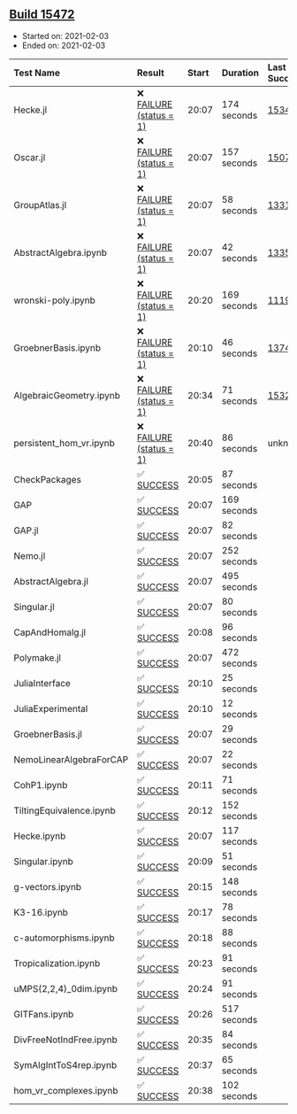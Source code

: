 ## [Build 15472](https://oscarci.mathematik.uni-kl.de/job/oscar/15472/)

* Started on: 2021-02-03
* Ended on: 2021-02-03

| Test Name    | Result | Start | Duration | Last Success | First Failure |
|:-------------|:-------|:------|:---------|:-------------|:--------------|
| Hecke.jl | ❌ [FAILURE (status = 1)](https://oscarci.mathematik.uni-kl.de/job/oscar/15472/artifact/logs/build-15472/Hecke.jl.log) | 20:07 | 174 seconds | [15344](https://oscarci.mathematik.uni-kl.de/job/oscar/15344/) | [15348](https://oscarci.mathematik.uni-kl.de/job/oscar/15348/) |
| Oscar.jl | ❌ [FAILURE (status = 1)](https://oscarci.mathematik.uni-kl.de/job/oscar/15472/artifact/logs/build-15472/Oscar.jl.log) | 20:07 | 157 seconds | [15079](https://oscarci.mathematik.uni-kl.de/job/oscar/15079/) | [15080](https://oscarci.mathematik.uni-kl.de/job/oscar/15080/) |
| GroupAtlas.jl | ❌ [FAILURE (status = 1)](https://oscarci.mathematik.uni-kl.de/job/oscar/15472/artifact/logs/build-15472/GroupAtlas.jl.log) | 20:07 | 58 seconds | [13311](https://oscarci.mathematik.uni-kl.de/job/oscar/13311/) | [13312](https://oscarci.mathematik.uni-kl.de/job/oscar/13312/) |
| AbstractAlgebra.ipynb | ❌ [FAILURE (status = 1)](https://oscarci.mathematik.uni-kl.de/job/oscar/15472/artifact/logs/build-15472/AbstractAlgebra.ipynb.log) | 20:07 | 42 seconds | [13355](https://oscarci.mathematik.uni-kl.de/job/oscar/13355/) | [13356](https://oscarci.mathematik.uni-kl.de/job/oscar/13356/) |
| wronski-poly.ipynb | ❌ [FAILURE (status = 1)](https://oscarci.mathematik.uni-kl.de/job/oscar/15472/artifact/logs/build-15472/wronski-poly.ipynb.log) | 20:20 | 169 seconds | [11192](https://oscarci.mathematik.uni-kl.de/job/oscar/11192/) | [11193](https://oscarci.mathematik.uni-kl.de/job/oscar/11193/) |
| GroebnerBasis.ipynb | ❌ [FAILURE (status = 1)](https://oscarci.mathematik.uni-kl.de/job/oscar/15472/artifact/logs/build-15472/GroebnerBasis.ipynb.log) | 20:10 | 46 seconds | [13748](https://oscarci.mathematik.uni-kl.de/job/oscar/13748/) | [13749](https://oscarci.mathematik.uni-kl.de/job/oscar/13749/) |
| AlgebraicGeometry.ipynb | ❌ [FAILURE (status = 1)](https://oscarci.mathematik.uni-kl.de/job/oscar/15472/artifact/logs/build-15472/AlgebraicGeometry.ipynb.log) | 20:34 | 71 seconds | [15322](https://oscarci.mathematik.uni-kl.de/job/oscar/15322/) | [15323](https://oscarci.mathematik.uni-kl.de/job/oscar/15323/) |
| persistent_hom_vr.ipynb | ❌ [FAILURE (status = 1)](https://oscarci.mathematik.uni-kl.de/job/oscar/15472/artifact/logs/build-15472/persistent_hom_vr.ipynb.log) | 20:40 | 86 seconds | unknown | unknown |
| CheckPackages | ✅ [SUCCESS](https://oscarci.mathematik.uni-kl.de/job/oscar/15472/artifact/logs/build-15472/CheckPackages.log) | 20:05 | 87 seconds |  |  |
| GAP | ✅ [SUCCESS](https://oscarci.mathematik.uni-kl.de/job/oscar/15472/artifact/logs/build-15472/GAP.log) | 20:07 | 169 seconds |  |  |
| GAP.jl | ✅ [SUCCESS](https://oscarci.mathematik.uni-kl.de/job/oscar/15472/artifact/logs/build-15472/GAP.jl.log) | 20:07 | 82 seconds |  |  |
| Nemo.jl | ✅ [SUCCESS](https://oscarci.mathematik.uni-kl.de/job/oscar/15472/artifact/logs/build-15472/Nemo.jl.log) | 20:07 | 252 seconds |  |  |
| AbstractAlgebra.jl | ✅ [SUCCESS](https://oscarci.mathematik.uni-kl.de/job/oscar/15472/artifact/logs/build-15472/AbstractAlgebra.jl.log) | 20:07 | 495 seconds |  |  |
| Singular.jl | ✅ [SUCCESS](https://oscarci.mathematik.uni-kl.de/job/oscar/15472/artifact/logs/build-15472/Singular.jl.log) | 20:07 | 80 seconds |  |  |
| CapAndHomalg.jl | ✅ [SUCCESS](https://oscarci.mathematik.uni-kl.de/job/oscar/15472/artifact/logs/build-15472/CapAndHomalg.jl.log) | 20:08 | 96 seconds |  |  |
| Polymake.jl | ✅ [SUCCESS](https://oscarci.mathematik.uni-kl.de/job/oscar/15472/artifact/logs/build-15472/Polymake.jl.log) | 20:07 | 472 seconds |  |  |
| JuliaInterface | ✅ [SUCCESS](https://oscarci.mathematik.uni-kl.de/job/oscar/15472/artifact/logs/build-15472/JuliaInterface.log) | 20:10 | 25 seconds |  |  |
| JuliaExperimental | ✅ [SUCCESS](https://oscarci.mathematik.uni-kl.de/job/oscar/15472/artifact/logs/build-15472/JuliaExperimental.log) | 20:10 | 12 seconds |  |  |
| GroebnerBasis.jl | ✅ [SUCCESS](https://oscarci.mathematik.uni-kl.de/job/oscar/15472/artifact/logs/build-15472/GroebnerBasis.jl.log) | 20:07 | 29 seconds |  |  |
| NemoLinearAlgebraForCAP | ✅ [SUCCESS](https://oscarci.mathematik.uni-kl.de/job/oscar/15472/artifact/logs/build-15472/NemoLinearAlgebraForCAP.log) | 20:07 | 22 seconds |  |  |
| CohP1.ipynb | ✅ [SUCCESS](https://oscarci.mathematik.uni-kl.de/job/oscar/15472/artifact/logs/build-15472/CohP1.ipynb.log) | 20:11 | 71 seconds |  |  |
| TiltingEquivalence.ipynb | ✅ [SUCCESS](https://oscarci.mathematik.uni-kl.de/job/oscar/15472/artifact/logs/build-15472/TiltingEquivalence.ipynb.log) | 20:12 | 152 seconds |  |  |
| Hecke.ipynb | ✅ [SUCCESS](https://oscarci.mathematik.uni-kl.de/job/oscar/15472/artifact/logs/build-15472/Hecke.ipynb.log) | 20:07 | 117 seconds |  |  |
| Singular.ipynb | ✅ [SUCCESS](https://oscarci.mathematik.uni-kl.de/job/oscar/15472/artifact/logs/build-15472/Singular.ipynb.log) | 20:09 | 51 seconds |  |  |
| g-vectors.ipynb | ✅ [SUCCESS](https://oscarci.mathematik.uni-kl.de/job/oscar/15472/artifact/logs/build-15472/g-vectors.ipynb.log) | 20:15 | 148 seconds |  |  |
| K3-16.ipynb | ✅ [SUCCESS](https://oscarci.mathematik.uni-kl.de/job/oscar/15472/artifact/logs/build-15472/K3-16.ipynb.log) | 20:17 | 78 seconds |  |  |
| c-automorphisms.ipynb | ✅ [SUCCESS](https://oscarci.mathematik.uni-kl.de/job/oscar/15472/artifact/logs/build-15472/c-automorphisms.ipynb.log) | 20:18 | 88 seconds |  |  |
| Tropicalization.ipynb | ✅ [SUCCESS](https://oscarci.mathematik.uni-kl.de/job/oscar/15472/artifact/logs/build-15472/Tropicalization.ipynb.log) | 20:23 | 91 seconds |  |  |
| uMPS(2,2,4)_0dim.ipynb | ✅ [SUCCESS](https://oscarci.mathematik.uni-kl.de/job/oscar/15472/artifact/logs/build-15472/uMPS-2-2-4-_0dim.ipynb.log) | 20:24 | 91 seconds |  |  |
| GITFans.ipynb | ✅ [SUCCESS](https://oscarci.mathematik.uni-kl.de/job/oscar/15472/artifact/logs/build-15472/GITFans.ipynb.log) | 20:26 | 517 seconds |  |  |
| DivFreeNotIndFree.ipynb | ✅ [SUCCESS](https://oscarci.mathematik.uni-kl.de/job/oscar/15472/artifact/logs/build-15472/DivFreeNotIndFree.ipynb.log) | 20:35 | 84 seconds |  |  |
| SymAlgIntToS4rep.ipynb | ✅ [SUCCESS](https://oscarci.mathematik.uni-kl.de/job/oscar/15472/artifact/logs/build-15472/SymAlgIntToS4rep.ipynb.log) | 20:37 | 65 seconds |  |  |
| hom_vr_complexes.ipynb | ✅ [SUCCESS](https://oscarci.mathematik.uni-kl.de/job/oscar/15472/artifact/logs/build-15472/hom_vr_complexes.ipynb.log) | 20:38 | 102 seconds |  |  |
